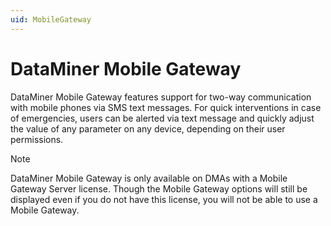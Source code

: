 ```yaml
---
uid: MobileGateway
---
```


# DataMiner Mobile Gateway

DataMiner Mobile Gateway features support for two-way communication with mobile phones via SMS text messages. For quick interventions in case of emergencies, users can be alerted via text message and quickly adjust the value of any parameter on any device, depending on their user permissions.

> [!NOTE]
> DataMiner Mobile Gateway is only available on DMAs with a Mobile Gateway Server license. Though the Mobile Gateway options will still be displayed even if you do not have this license, you will not be able to use a Mobile Gateway.
